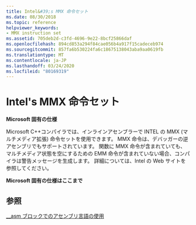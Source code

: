 ```yaml
---
title: Intel&#39;s MMX 命令セット
ms.date: 08/30/2018
ms.topic: reference
helpviewer_keywords:
- MMX instruction set
ms.assetid: 705deb2d-c3fd-4696-9e22-8bcf25866daf
ms.openlocfilehash: 894cd853a294f84cae056b4a917f15cadeceb974
ms.sourcegitcommit: 857fa6b530224fa6c18675138043aba9aa0619fb
ms.translationtype: MT
ms.contentlocale: ja-JP
ms.lasthandoff: 03/24/2020
ms.locfileid: "80169319"
---
```

# <a name="intel39s-mmx-instruction-set"></a>Intel&#39;s MMX 命令セット

**Microsoft 固有の仕様**

Microsoft C++コンパイラでは、インラインアセンブラーで INTEL の MMX (マルチメディア拡張) 命令セットを使用できます。 MMX 命令は、デバッガーの逆アセンブリでもサポートされています。 関数に MMX 命令が含まれていても、マルチメディア状態を空にするための EMM 命令が含まれていない場合、コンパイラは警告メッセージを生成します。 詳細については、Intel の Web サイトを参照してください。

**Microsoft 固有の仕様はここまで**

## <a name="see-also"></a>参照

[__asm ブロックでのアセンブリ言語の使用](../../assembler/inline/using-assembly-language-in-asm-blocks.md)<br/>
